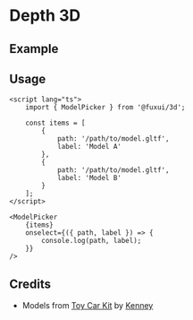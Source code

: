 <script lang="ts">
	import Example from './Example.svelte';
</script>

# Depth 3D

## Example

<Example />

## Usage

```svelte
<script lang="ts">
	import { ModelPicker } from '@fuxui/3d';

	const items = [
		{
			path: '/path/to/model.gltf',
			label: 'Model A'
		},
		{
			path: '/path/to/model.gltf',
			label: 'Model B'
		}
	];
</script>

<ModelPicker
	{items}
	onselect={({ path, label }) => {
		console.log(path, label);
	}}
/>
```

## Credits

- Models from [Toy Car Kit](https://kenney.nl/assets/toy-car-kit) by [Kenney](https://kenney.nl)
